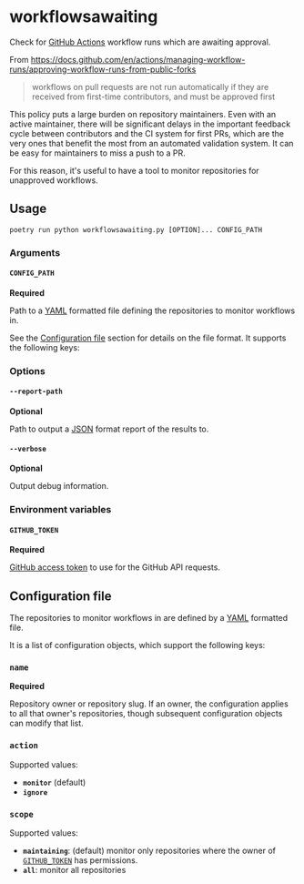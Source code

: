 # workflowsawaiting

Check for [GitHub Actions](https://github.com/features/actions) workflow runs which are awaiting approval.

From https://docs.github.com/en/actions/managing-workflow-runs/approving-workflow-runs-from-public-forks

> workflows on pull requests are not run automatically if they are received from first-time contributors, and must be approved first

This policy puts a large burden on repository maintainers. Even with an active maintainer, there will be significant delays in the important feedback cycle between contributors and the CI system for first PRs, which are the very ones that benefit the most from an automated validation system. It can be easy for maintainers to miss a push to a PR.

For this reason, it's useful to have a tool to monitor repositories for unapproved workflows.

## Usage

```
poetry run python workflowsawaiting.py [OPTION]... CONFIG_PATH
```

### Arguments

#### `CONFIG_PATH`

**Required**

Path to a [YAML](https://en.wikipedia.org/wiki/YAML) formatted file defining the repositories to monitor workflows in.

See the [Configuration file](#configuration-file) section for details on the file format.
It supports the following keys:

### Options

#### `--report-path`

**Optional**

Path to output a [JSON](https://www.json.org/) format report of the results to.

#### `--verbose`

**Optional**

Output debug information.

### Environment variables

#### `GITHUB_TOKEN`

**Required**

[GitHub access token](https://docs.github.com/en/github/authenticating-to-github/creating-a-personal-access-token) to use for the GitHub API requests.

## Configuration file

The repositories to monitor workflows in are defined by a [YAML](https://en.wikipedia.org/wiki/YAML) formatted file.

It is a list of configuration objects, which support the following keys:

### `name`

**Required**

Repository owner or repository slug. If an owner, the configuration applies to all that owner's repositories, though subsequent configuration objects can modify that list.

### `action`

Supported values:

- **`monitor`** (default)
- **`ignore`**

### `scope`

Supported values:

- **`maintaining`**: (default) monitor only repositories where the owner of [`GITHUB_TOKEN`](#github_token) has permissions.
- **`all`**: monitor all repositories
